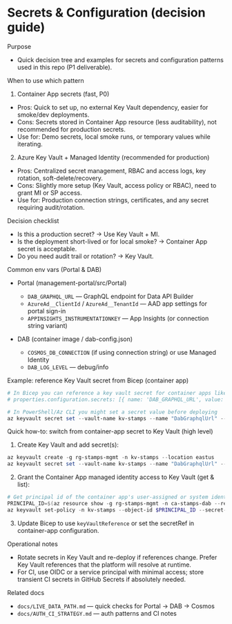 # Secrets & Configuration (decision guide)

Purpose
- Quick decision tree and examples for secrets and configuration patterns used in this repo (P1 deliverable).

When to use which pattern

1) Container App secrets (fast, P0)
- Pros: Quick to set up, no external Key Vault dependency, easier for smoke/dev deployments.
- Cons: Secrets stored in Container App resource (less auditability), not recommended for production secrets.
- Use for: Demo secrets, local smoke runs, or temporary values while iterating.

2) Azure Key Vault + Managed Identity (recommended for production)
- Pros: Centralized secret management, RBAC and access logs, key rotation, soft-delete/recovery.
- Cons: Slightly more setup (Key Vault, access policy or RBAC), need to grant MI or SP access.
- Use for: Production connection strings, certificates, and any secret requiring audit/rotation.

Decision checklist
- Is this a production secret? → Use Key Vault + MI.
- Is the deployment short-lived or for local smoke? → Container App secret is acceptable.
- Do you need audit trail or rotation? → Key Vault.

Common env vars (Portal & DAB)

- Portal (management-portal/src/Portal)
  - `DAB_GRAPHQL_URL` — GraphQL endpoint for Data API Builder
  - `AzureAd__ClientId` / `AzureAd__TenantId` — AAD app settings for portal sign-in
  - `APPINSIGHTS_INSTRUMENTATIONKEY` — App Insights (or connection string variant)

- DAB (container image / dab-config.json)
  - `COSMOS_DB_CONNECTION` (if using connection string) or use Managed Identity
  - `DAB_LOG_LEVEL` — debug/info

Example: reference Key Vault secret from Bicep (container app)

```powershell
# In Bicep you can reference a key vault secret for container apps like this (pseudo):
# properties.configuration.secrets: [{ name: 'DAB_GRAPHQL_URL', value: keyVaultSecretUri }]

# In PowerShell/Az CLI you might set a secret value before deploying
az keyvault secret set --vault-name kv-stamps --name "DabGraphqlUrl" --value "https://ca-stamps-dab.internal/graphql"
```

Quick how-to: switch from container-app secret to Key Vault (high level)

1. Create Key Vault and add secret(s):

```powershell
az keyvault create -g rg-stamps-mgmt -n kv-stamps --location eastus
az keyvault secret set --vault-name kv-stamps --name "DabGraphqlUrl" --value "https://ca-stamps-dab.internal/graphql"
```

2. Grant the Container App managed identity access to Key Vault (get & list):

```powershell
# Get principal id of the container app's user-assigned or system identity
PRINCIPAL_ID=$(az resource show -g rg-stamps-mgmt -n ca-stamps-dab --resource-type Microsoft.App/containerApps --query identity.principalId -o tsv)
az keyvault set-policy -n kv-stamps --object-id $PRINCIPAL_ID --secret-permissions get list
```

3. Update Bicep to use `keyVaultReference` or set the secretRef in container-app configuration.

Operational notes
- Rotate secrets in Key Vault and re-deploy if references change. Prefer Key Vault references that the platform will resolve at runtime.
- For CI, use OIDC or a service principal with minimal access; store transient CI secrets in GitHub Secrets if absolutely needed.

Related docs
- `docs/LIVE_DATA_PATH.md` — quick checks for Portal → DAB → Cosmos
- `docs/AUTH_CI_STRATEGY.md` — auth patterns and CI notes
